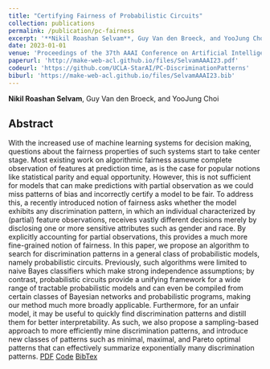```yaml
---
title: "Certifying Fairness of Probabilistic Circuits"
collection: publications
permalink: /publication/pc-fairness 
excerpt: '**Nikil Roashan Selvam**, Guy Van den Broeck, and YooJung Choi'
date: 2023-01-01
venue: 'Proceedings of the 37th AAAI Conference on Artificial Intelligence'
paperurl: 'http://make-web-acl.github.io/files/SelvamAAAI23.pdf'
codeurl: 'https://github.com/UCLA-StarAI/PC-DiscriminationPatterns'
biburl: 'https://make-web-acl.github.io/files/SelvamAAAI23.bib'
---
```

**Nikil Roashan Selvam**, Guy Van den Broeck, and YooJung Choi
## Abstract
With the increased use of machine learning systems for decision making, questions about the fairness properties of such systems start to take center stage. Most existing work on algorithmic fairness assume complete observation of features at prediction time, as is the case for popular notions like statistical parity and equal opportunity. However, this is not sufficient for models that can make predictions with partial observation as we could miss patterns of bias and incorrectly certify a model to be fair. To address this, a recently introduced notion of fairness asks whether the model exhibits any discrimination pattern, in which an individual characterized by (partial) feature observations, receives vastly different decisions merely by disclosing one or more sensitive attributes such as gender and race. By explicitly accounting for partial observations, this provides a much more fine-grained notion of fairness.
In this paper, we propose an algorithm to search for discrimination patterns in a general class of probabilistic models, namely probabilistic circuits. Previously, such algorithms were limited to naive Bayes classifiers which make strong independence assumptions; by contrast, probabilistic circuits provide a unifying framework for a wide range of tractable probabilistic models and can even be compiled from certain classes of Bayesian networks and probabilistic programs, making our method much more broadly applicable. Furthermore, for an unfair model, it may be useful to quickly find discrimination patterns and distill them for better interpretability. As such, we also propose a sampling-based approach to more efficiently mine discrimination patterns, and introduce new classes of patterns such as minimal, maximal, and Pareto optimal patterns that can effectively summarize exponentially many discrimination patterns.
[PDF](http://make-web-acl.github.io/files/SelvamAAAI23.pdf)
[Code](https://github.com/UCLA-StarAI/PC-DiscriminationPatterns)
[BibTex](https://make-web-acl.github.io/files/SelvamAAAI23.bib)
